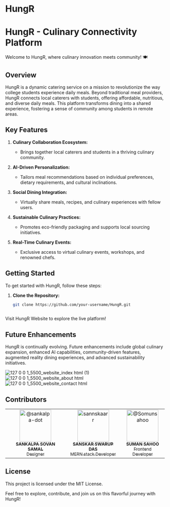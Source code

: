 # HungR
# HungR - Culinary Connectivity Platform

Welcome to HungR, where culinary innovation meets community! 🍽️

## Overview

HungR is a dynamic catering service on a mission to revolutionize the way college students experience daily meals. Beyond traditional meal providers, HungR connects local caterers with students, offering affordable, nutritious, and diverse daily meals. This platform transforms dining into a shared experience, fostering a sense of community among students in remote areas.

## Key Features

1. **Culinary Collaboration Ecosystem:**
   - Brings together local caterers and students in a thriving culinary community.
   
2. **AI-Driven Personalization:**
   - Tailors meal recommendations based on individual preferences, dietary requirements, and cultural inclinations.

3. **Social Dining Integration:**
   - Virtually share meals, recipes, and culinary experiences with fellow users.

4. **Sustainable Culinary Practices:**
   - Promotes eco-friendly packaging and supports local sourcing initiatives.

5. **Real-Time Culinary Events:**
   - Exclusive access to virtual culinary events, workshops, and renowned chefs.

## Getting Started

To get started with HungR, follow these steps:

1. **Clone the Repository:**
   ```bash
   git clone https://github.com/your-username/HungR.git


   
Visit HungR Website to explore the live platform!

## Future Enhancements
HungR is continually evolving. Future enhancements include global culinary expansion, enhanced AI capabilities, community-driven features, augmented reality dining experiences, and advanced sustainability initiatives.

![127 0 0 1_5500_website_index html (1)](https://github.com/sannskaarr/HungR/assets/133552464/a48cfafe-24a5-4b8a-a603-110efac05d64)
![127 0 0 1_5500_website_about html](https://github.com/sannskaarr/HungR/assets/133552464/6fd421bb-8a9c-4448-887c-fdba0d91d7c7)
![127 0 0 1_5500_website_contact html](https://github.com/sannskaarr/HungR/assets/133552464/2ec205c6-c36f-4351-be49-093fcc1fe84a)


## Contributors
<table>
  <tr>
     <td align="center">
      <a href="https://github.com/sankalpa-dot">
        <img src="https://avatars.githubusercontent.com/sankalpa-dot" width="100px;" alt="@sankalpa-dot"/><br />
        <sub><b>SANKALPA SOVAN SAMAL</b></sub><br />
        <sub>Designer</sub>
      </a>
    </td>
    <td align="center">
      <a href="https://github.com/sannskaarr">
        <img src="https://avatars.githubusercontent.com/sannskaarr" width="100px;" alt="sannskaarr"/><br />
        <sub><b>SANSKAR SWARUP DAS</b></sub><br />
        <sub>MERN stack Developer</sub>
      </a>
    </td>
    <td align="center">
      <a href="https://github.com/Somunsahoo">
        <img src="https://avatars.githubusercontent.com/Somunsahoo" width="100px;" alt="@Somunsahoo"/><br />
        <sub><b>SUMAN SAHOO</b></sub><br />
        <sub>Frontend Developer</sub>
      </a>
    </td>
  </tr>
</table>

## License
This project is licensed under the MIT License.

Feel free to explore, contribute, and join us on this flavorful journey with HungR!
